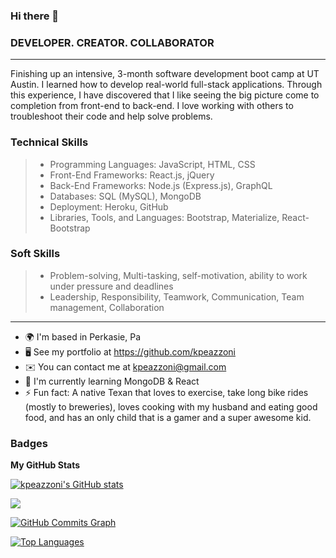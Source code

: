 ### Hi there 👋
### DEVELOPER. CREATOR. COLLABORATOR
***
Finishing up an intensive, 3-month software development boot camp at UT Austin. I learned how to develop real-world full-stack applications. Through this experience, I have discovered that I like seeing the big picture come to completion from front-end to back-end. I love working with others to troubleshoot their code and help solve problems. 

### Technical Skills
> - Programming Languages: JavaScript, HTML, CSS
> - Front-End Frameworks: React.js, jQuery
> - Back-End Frameworks: Node.js (Express.js), GraphQL
> - Databases: SQL (MySQL), MongoDB
> - Deployment: Heroku, GitHub
> - Libraries, Tools, and Languages: Bootstrap, Materialize, React-Bootstrap

### Soft Skills
> - Problem-solving, Multi-tasking, self-motivation, ability to work under pressure and deadlines
> - Leadership, Responsibility, Teamwork, Communication, Team management, Collaboration

***

- 🌍  I'm based in Perkasie, Pa
- 🖥️  See my portfolio at https://github.com/kpeazzoni
- ✉️  You can contact me at kpeazzoni@gmail.com
- 🧠  I'm currently learning MongoDB & React
- ⚡ Fun fact: A native Texan that loves to exercise, take long bike rides (mostly to breweries), loves cooking with my husband and eating good food, and has an only child that is a gamer and a super awesome kid. 


### Badges

<b>My GitHub Stats</b>

<a href="http://www.github.com/kpeazzoni"><img src="https://github-readme-stats.vercel.app/api?username=kpeazzoni&show_icons=true&hide=&count_private=true&title_color=22c55e&text_color=ffffff&icon_color=22c55e&bg_color=181824&hide_border=true&show_icons=true" alt="kpeazzoni's GitHub stats" /></a>

<a href="http://www.github.com/kpeazzoni"><img src="https://github-readme-streak-stats.herokuapp.com/?user=kpeazzoni&stroke=ffffff&background=181824&ring=22c55e&fire=22c55e&currStreakNum=ffffff&currStreakLabel=22c55e&sideNums=ffffff&sideLabels=ffffff&dates=ffffff&hide_border=true" /></a>

<a href="http://www.github.com/kpeazzoni"><img src="https://github-readme-activity-graph.cyclic.app/graph?username=kpeazzoni&bg_color=181824&color=ffffff&line=22c55e&point=ffffff&area_color=181824&area=true&hide_border=true&custom_title=GitHub%20Commits%20Graph" alt="GitHub Commits Graph" /></a>

<a href="https://github.com/kpeazzoni" align="left"><img src="https://github-readme-stats.vercel.app/api/top-langs/?username=kpeazzoni&langs_count=10&title_color=22c55e&text_color=ffffff&icon_color=22c55e&bg_color=181824&hide_border=true&locale=en&custom_title=Top%20%Languages" alt="Top Languages" /></a>

